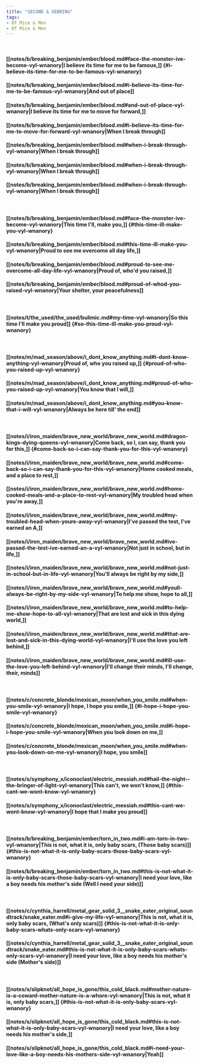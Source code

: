 ```yaml
---
title: "SECOND & SEBRING"
tags:
- Of Mice & Men
- Of Mice & Men
---
```

&nbsp;
#### [[notes/b/breaking_benjamin/ember/blood.md#face-the-monster-ive-become-vyl-wnanory|I believe its time for me to be famous,]] {#i-believe-its-time-for-me-to-be-famous-vyl-wnanory}
#### [[notes/b/breaking_benjamin/ember/blood.md#i-believe-its-time-for-me-to-be-famous-vyl-wnanory|And out of place]]
#### [[notes/b/breaking_benjamin/ember/blood.md#and-out-of-place-vyl-wnanory|I believe its time for me to move for forward,]]
#### [[notes/b/breaking_benjamin/ember/blood.md#i-believe-its-time-for-me-to-move-for-forward-vyl-wnanory|When I break through]]
#### [[notes/b/breaking_benjamin/ember/blood.md#when-i-break-through-vyl-wnanory|When I break through]]
#### [[notes/b/breaking_benjamin/ember/blood.md#when-i-break-through-vyl-wnanory|When I break through]]
#### [[notes/b/breaking_benjamin/ember/blood.md#when-i-break-through-vyl-wnanory|When I break through]]
&nbsp;
#### [[notes/b/breaking_benjamin/ember/blood.md#face-the-monster-ive-become-vyl-wnanory|This time I'll, make you,]] {#this-time-ill-make-you-vyl-wnanory}
#### [[notes/b/breaking_benjamin/ember/blood.md#this-time-ill-make-you-vyl-wnanory|Proud to see me overcome all day life,]]
#### [[notes/b/breaking_benjamin/ember/blood.md#proud-to-see-me-overcome-all-day-life-vyl-wnanory|Proud of, who'd you raised,]]
#### [[notes/b/breaking_benjamin/ember/blood.md#proud-of-whod-you-raised-vyl-wnanory|Your shelter, your peacefulness]]
&nbsp;
#### [[notes/t/the_used/the_used/bulimic.md#my-time-vyl-wnanory|So this time I'll make you proud]] {#so-this-time-ill-make-you-proud-vyl-wnanory}
&nbsp;
#### [[notes/m/mad_season/above/i_dont_know_anything.md#i-dont-know-anything-vyl-wnanory|Proud of, who you raised up,]] {#proud-of-who-you-raised-up-vyl-wnanory}
#### [[notes/m/mad_season/above/i_dont_know_anything.md#proud-of-who-you-raised-up-vyl-wnanory|You know that I will,]]
#### [[notes/m/mad_season/above/i_dont_know_anything.md#you-know-that-i-will-vyl-wnanory|Always be here till' the end]]
&nbsp;
#### [[notes/i/iron_maiden/brave_new_world/brave_new_world.md#dragon-kings-dying-queens-vyl-wnanory|Come back, so I, can say, thank you for this,]] {#come-back-so-i-can-say-thank-you-for-this-vyl-wnanory}
#### [[notes/i/iron_maiden/brave_new_world/brave_new_world.md#come-back-so-i-can-say-thank-you-for-this-vyl-wnanory|Home cooked meals, and a place to rest,]]
#### [[notes/i/iron_maiden/brave_new_world/brave_new_world.md#home-cooked-meals-and-a-place-to-rest-vyl-wnanory|My troubled head when you're away,]]
#### [[notes/i/iron_maiden/brave_new_world/brave_new_world.md#my-troubled-head-when-youre-away-vyl-wnanory|I've passed the test, I've earned an A,]]
#### [[notes/i/iron_maiden/brave_new_world/brave_new_world.md#ive-passed-the-test-ive-earned-an-a-vyl-wnanory|Not just in school, but in life,]]
#### [[notes/i/iron_maiden/brave_new_world/brave_new_world.md#not-just-in-school-but-in-life-vyl-wnanory|You'll always be right by my side,]]
#### [[notes/i/iron_maiden/brave_new_world/brave_new_world.md#youll-always-be-right-by-my-side-vyl-wnanory|To help me show, hope to all,]]
#### [[notes/i/iron_maiden/brave_new_world/brave_new_world.md#to-help-me-show-hope-to-all-vyl-wnanory|That are lost and sick in this dying world,]]
#### [[notes/i/iron_maiden/brave_new_world/brave_new_world.md#that-are-lost-and-sick-in-this-dying-world-vyl-wnanory|I'll use the love you left behind,]]
#### [[notes/i/iron_maiden/brave_new_world/brave_new_world.md#ill-use-the-love-you-left-behind-vyl-wnanory|I'll change their minds, I'll change, their, minds]]
&nbsp;
#### [[notes/c/concrete_blonde/mexican_moon/when_you_smile.md#when-you-smile-vyl-wnanory|I hope, I hope you smile,]] {#i-hope-i-hope-you-smile-vyl-wnanory}
#### [[notes/c/concrete_blonde/mexican_moon/when_you_smile.md#i-hope-i-hope-you-smile-vyl-wnanory|When you look down on me,]]
#### [[notes/c/concrete_blonde/mexican_moon/when_you_smile.md#when-you-look-down-on-me-vyl-wnanory|I hope, you smile]]
&nbsp;
#### [[notes/s/symphony_x/iconoclast/electric_messiah.md#hail-the-night--the-bringer-of-light-vyl-wnanory|This can't, we won't know,]] {#this-cant-we-wont-know-vyl-wnanory}
#### [[notes/s/symphony_x/iconoclast/electric_messiah.md#this-cant-we-wont-know-vyl-wnanory|I hope that I make you proud]]
&nbsp;
#### [[notes/b/breaking_benjamin/ember/torn_in_two.md#i-am-torn-in-two-vyl-wnanory|This is not, what it is, only baby scars, (Those baby scars)]] {#this-is-not-what-it-is-only-baby-scars-those-baby-scars-vyl-wnanory}
#### [[notes/b/breaking_benjamin/ember/torn_in_two.md#this-is-not-what-it-is-only-baby-scars-those-baby-scars-vyl-wnanory|I need your love, like a boy needs his mother's side (Well I need your side)]]
&nbsp;
#### [[notes/c/cynthia_harrell/metal_gear_solid_3__snake_eater_original_soundtrack/snake_eater.md#i-give-my-life-vyl-wnanory|This is not, what it is, only baby scars, (What's only scars)]] {#this-is-not-what-it-is-only-baby-scars-whats-only-scars-vyl-wnanory}
#### [[notes/c/cynthia_harrell/metal_gear_solid_3__snake_eater_original_soundtrack/snake_eater.md#this-is-not-what-it-is-only-baby-scars-whats-only-scars-vyl-wnanory|I need your love, like a boy needs his mother's side (Mother's side)]]
&nbsp;
#### [[notes/s/slipknot/all_hope_is_gone/this_cold_black.md#mother-nature-is-a-coward-mother-nature-is-a-whore-vyl-wnanory|This is not, what it is, only baby scars,]] {#this-is-not-what-it-is-only-baby-scars-vyl-wnanory}
#### [[notes/s/slipknot/all_hope_is_gone/this_cold_black.md#this-is-not-what-it-is-only-baby-scars-vyl-wnanory|I need your love, like a boy needs his mother's side,]]
#### [[notes/s/slipknot/all_hope_is_gone/this_cold_black.md#i-need-your-love-like-a-boy-needs-his-mothers-side-vyl-wnanory|Yeah]]
